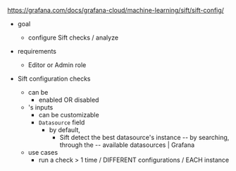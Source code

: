 https://grafana.com/docs/grafana-cloud/machine-learning/sift/sift-config/

* goal
  * configure Sift checks / analyze

* requirements
  * Editor or Admin role

* Sift configuration checks
  * can be 
    * enabled OR disabled
  * 's inputs
    * can be customizable
    * `Datasource` field
      * by default,
        * Sift detect the best datasource's instance -- by searching, through the -- available datasources | Grafana
  * use cases
    * run a check > 1 time / DIFFERENT configurations / EACH instance
